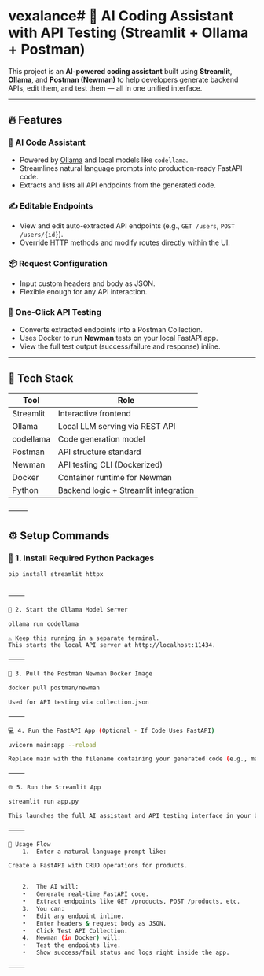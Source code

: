 # vexalance# 🤖 AI Coding Assistant with API Testing (Streamlit + Ollama + Postman)

This project is an **AI-powered coding assistant** built using **Streamlit**, **Ollama**, and **Postman (Newman)** to help developers generate backend APIs, edit them, and test them — all in one unified interface.

---

## 🔥 Features

### 🧠 AI Code Assistant
- Powered by [Ollama](https://ollama.com/) and local models like `codellama`.
- Streamlines natural language prompts into production-ready FastAPI code.
- Extracts and lists all API endpoints from the generated code.

### ✍️ Editable Endpoints
- View and edit auto-extracted API endpoints (e.g., `GET /users`, `POST /users/{id}`).
- Override HTTP methods and modify routes directly within the UI.

### 📦 Request Configuration
- Input custom headers and body as JSON.
- Flexible enough for any API interaction.

### 🚀 One-Click API Testing
- Converts extracted endpoints into a Postman Collection.
- Uses Docker to run **Newman** tests on your local FastAPI app.
- View the full test output (success/failure and response) inline.

---

## 🧱 Tech Stack

| Tool        | Role                                  |
|-------------|---------------------------------------|
| Streamlit   | Interactive frontend                  |
| Ollama      | Local LLM serving via REST API        |
| codellama   | Code generation model                 |
| Postman     | API structure standard                |
| Newman      | API testing CLI (Dockerized)          |
| Docker      | Container runtime for Newman          |
| Python      | Backend logic + Streamlit integration |


⸻


## ⚙️ Setup Commands

### 🔧 1. Install Required Python Packages

```bash
pip install streamlit httpx


⸻

🚀 2. Start the Ollama Model Server

ollama run codellama

⚠️ Keep this running in a separate terminal.
This starts the local API server at http://localhost:11434.

⸻

🐳 3. Pull the Postman Newman Docker Image

docker pull postman/newman

Used for API testing via collection.json

⸻

💻 4. Run the FastAPI App (Optional - If Code Uses FastAPI)

uvicorn main:app --reload

Replace main with the filename containing your generated code (e.g., main.py).

⸻

🌐 5. Run the Streamlit App

streamlit run app.py

This launches the full AI assistant and API testing interface in your browser.

⸻

🧪 Usage Flow
	1.	Enter a natural language prompt like:

Create a FastAPI with CRUD operations for products.


	2.	The AI will:
	•	Generate real-time FastAPI code.
	•	Extract endpoints like GET /products, POST /products, etc.
	3.	You can:
	•	Edit any endpoint inline.
	•	Enter headers & request body as JSON.
	•	Click Test API Collection.
	4.	Newman (in Docker) will:
	•	Test the endpoints live.
	•	Show success/fail status and logs right inside the app.

⸻